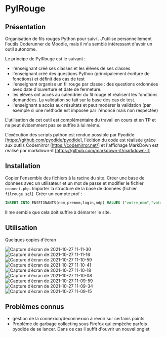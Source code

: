 # PylRouge

## Présentation
Organisation de fils rouges Python pour suivi .
J'utilise personnellement l'outils Coderunner de Moodle, mais il m'a semblé intéressant d'avoir un outil autonome. 


Le principe de PylRouge est le suivant : 
- l'enseignant créé ses classes et les élèves de ses classes
- l'enseignant créé des questions Python (principalement écriture de fonctions) et définit des cas de test
- l'enseignant organise un fil rouge par classe : des questions ordonnées avec date d'ouverture et date de fermeture.
- les élèves ont accès au calendrier du fil rouge et réalisent les fonctions demandées. La validation se fait sur la base des cas de test.
- l'enseignant a accès aux résultats et peut modérer la validation (par exemple si une méthode est imposée par l'énoncé mais non respectée)

L'utilisation de cet outil est complémentaire du travail en cours et en TP et ne peut évidemment pas se suffire à lui même.


L'exécution des scripts python est rendue possible par Pyodide [https://github.com/pyodide/pyodide], l'édition du code est réalisée grâce aux outils Codemirror [https://codemirror.net/] et l'affichage MarkDown est réalisé par markdown-it [https://github.com/markdown-it/markdown-it]


## Installation

Copier l'ensemble des fichiers à la racine du site.
Créer une base de données avec un utilisateur et un mot de passe et modifier le fichier `connect.php`.
Importer la structure de la base de données  (fichier `filrouge.sql`).
Créer un compte prof : 
```SQL
INSERT INTO ENSEIGNANTS(nom,prenom,login,mdp) VALUES ("votre_nom","votre_prenom","votre_login",SHA2("votre_mdp",256));
```

Il me semble que cela doit suffire à démarrer le site. 

## Utilisation
Quelques copies d'écran

![Capture d’écran de 2021-10-27 11-11-30](https://user-images.githubusercontent.com/48787735/139036711-b2b5e0f7-813e-4214-a8c8-d48529f1d8e6.png)![Capture d’écran de 2021-10-27 11-11-16](https://user-images.githubusercontent.com/48787735/139036716-ff693c27-ddb5-4221-8b99-c2934eadd6fa.png)
![Capture d’écran de 2021-10-27 11-10-59](https://user-images.githubusercontent.com/48787735/139036717-ad526805-1746-467b-883a-cdbb10f5a06d.png)
![Capture d’écran de 2021-10-27 11-10-41](https://user-images.githubusercontent.com/48787735/139036719-c375c23b-ac89-479e-bfa8-c91ceff3bf91.png)
![Capture d’écran de 2021-10-27 11-10-18](https://user-images.githubusercontent.com/48787735/139036723-e5c4eb9b-0bd6-4062-9602-7310da024767.png)
![Capture d’écran de 2021-10-27 11-10-08](https://user-images.githubusercontent.com/48787735/139036725-5dfd687d-3915-4e84-8c58-a61b3bca8197.png)
![Capture d’écran de 2021-10-27 11-09-59](https://user-images.githubusercontent.com/48787735/139036727-ff4d85ba-c98f-41b7-b948-7320e6b50ad8.png)
![Capture d’écran de 2021-10-27 11-09-34](https://user-images.githubusercontent.com/48787735/139036731-6428b5b4-9f68-49b1-84b2-d8a3c055aa5f.png)
![Capture d’écran de 2021-10-27 11-09-15](https://user-images.githubusercontent.com/48787735/139036733-94c53f9b-7d59-4d46-9e6a-1ced96f2bc38.png)


## Problèmes connus
- gestion de la connexion/deconnexion à revoir sur certains points
- Problème de garbage collecting sous Firefox qui empèche parfois pyodide de se lancer. Dans ce cas il suffit d'ouvrir un nouvel onglet
